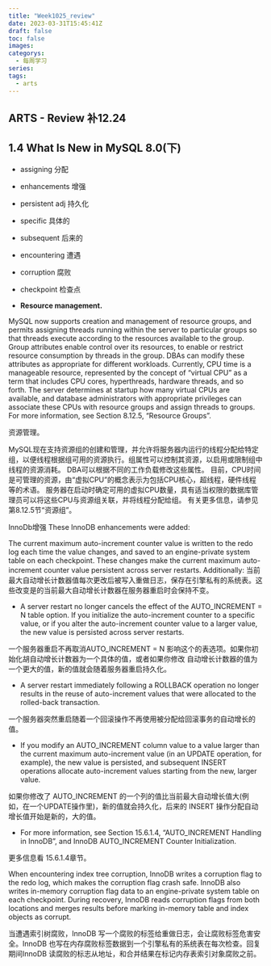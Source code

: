```yaml
---
title: "Week1025_review"
date: 2023-03-31T15:45:41Z
draft: false 
toc: false
images:
categorys:
  - 每周学习
series:
tags:
  - arts 
---
```


## ARTS - Review 补12.24
##  1.4 What Is New in MySQL 8.0(下)

* assigning 分配
* enhancements 增强
* persistent adj 持久化
* specific 具体的
* subsequent 后来的
* encountering 遭遇
* corruption 腐败
* checkpoint 检查点

*	**Resource management.**

MySQL now supports creation and management of resource groups, and permits assigning threads running within the server to particular groups so that threads execute according to the resources available to the group. Group attributes enable control over its resources, to enable or restrict resource consumption by threads in the group. DBAs can modify these attributes as appropriate for different workloads. Currently, CPU time is a manageable resource, represented by the concept of “virtual CPU” as a term that includes CPU cores, hyperthreads, hardware threads, and so forth. The server determines at startup how many virtual CPUs are available, and database administrators with appropriate privileges can associate these CPUs with resource groups and assign threads to groups. For more information, see Section 8.12.5, “Resource Groups”.

资源管理。

MySQL现在支持资源组的创建和管理，并允许将服务器内运行的线程分配给特定组，以便线程根据组可用的资源执行。组属性可以控制其资源，以启用或限制组中线程的资源消耗。 DBA可以根据不同的工作负载修改这些属性。 目前，CPU时间是可管理的资源，由“虚拟CPU”的概念表示为包括CPU核心，超线程，硬件线程等的术语。 服务器在启动时确定可用的虚拟CPU数量，具有适当权限的数据库管理员可以将这些CPU与资源组关联，并将线程分配给组。 有关更多信息，请参见第8.12.5节“资源组”。

InnoDb增强
These InnoDB enhancements were added:

The current maximum auto-increment counter value is written to the redo log each time the value changes, and saved to an engine-private system table on each checkpoint. These changes make the current maximum auto-increment counter value persistent across server restarts. Additionally:
当前最大自动增长计数器值每次更改后被写入重做日志，保存在引擎私有的系统表。这些改变是的当前最大自动增长计数器在服务器重启时会保持不变。

* A server restart no longer cancels the effect of the AUTO_INCREMENT = N table option. If you initialize the auto-increment counter to a specific value, or if you alter the auto-increment counter value to a larger value, the new value is persisted across server restarts.

一个服务器重启不再取消AUTO_INCREMENT = N 影响这个的表选项。如果你初始化胡自动增长计数器为一个具体的值，或者如果你修改 自动增长计数器的值为一个更大的值，新的值就会随着服务器重启持久化。

* A server restart immediately following a ROLLBACK operation no longer results in the reuse of auto-increment values that were allocated to the rolled-back transaction.

一个服务器突然重启随着一个回滚操作不再使用被分配给回滚事务的自动增长的值。

* If you modify an AUTO_INCREMENT column value to a value larger than the current maximum auto-increment value (in an UPDATE operation, for example), the new value is persisted, and subsequent INSERT operations allocate auto-increment values starting from the new, larger value.

如果你修改了 AUTO_INCREMENT 的一个列的值比当前最大自动增长值大(例如，在一个UPDATE操作里)，新的值就会持久化，后来的 INSERT 操作分配自动增长值开始是新的，大的值。

* For more information, see Section 15.6.1.4, “AUTO_INCREMENT Handling in InnoDB”, and InnoDB AUTO_INCREMENT Counter Initialization.

更多信息看 15.6.1.4章节。


When encountering index tree corruption, InnoDB writes a corruption flag to the redo log, which makes the corruption flag crash safe. InnoDB also writes in-memory corruption flag data to an engine-private system table on each checkpoint. During recovery, InnoDB reads corruption flags from both locations and merges results before marking in-memory table and index objects as corrupt.

当遭遇索引树腐败，InnoDB 写一个腐败的标签给重做日志，会让腐败标签危害安全。InnoDB 也写在内存腐败标签数据到一个引擎私有的系统表在每次检查。回复期间InnoDB 读腐败的标志从地址，和合并结果在标记内存表索引对象腐败之前。



